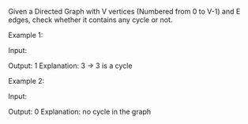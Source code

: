 Given a Directed Graph with V vertices (Numbered from 0 to V-1) and E edges, check whether it contains any cycle or not.


Example 1:

Input:



Output: 1
Explanation: 3 -> 3 is a cycle

Example 2:

Input:


Output: 0
Explanation: no cycle in the graph